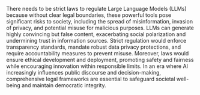 There needs to be strict laws to regulate Large Language Models (LLMs) because without clear legal boundaries, these powerful tools pose significant risks to society, including the spread of misinformation, invasion of privacy, and potential misuse for malicious purposes. LLMs can generate highly convincing but false content, exacerbating social polarization and undermining trust in information sources. Strict regulation would enforce transparency standards, mandate robust data privacy protections, and require accountability measures to prevent misuse. Moreover, laws would ensure ethical development and deployment, promoting safety and fairness while encouraging innovation within responsible limits. In an era where AI increasingly influences public discourse and decision-making, comprehensive legal frameworks are essential to safeguard societal well-being and maintain democratic integrity.